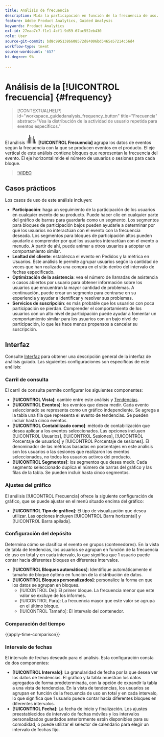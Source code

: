 ```yaml
---
title: Análisis de frecuencia
description: Mida la participación en función de la frecuencia de uso.
feature: Adobe Product Analytics, Guided Analysis
keywords: Product Analytics
exl-id: 27eaa7c7-f1e1-4cf1-9d59-67ac552eb430
role: User
source-git-commit: bd8c9951386608572d84006bd5465e57214c56d4
workflow-type: tm+mt
source-wordcount: '657'
ht-degree: 9%

---
```


# Análisis de la [!UICONTROL frecuencia] {#frequency}

<!-- markdownlint-disable MD034 -->

>[!CONTEXTUALHELP]
>id="workspace_guidedanalysis_frequency_button"
>title="Frecuencia"
>abstract="Vea la distribución de la actividad de usuario repetida para eventos específicos."

<!-- markdownlint-enable MD034 -->

El análisis ![Frecuencia](/help/assets/icons/Histogram.svg) **[!UICONTROL Frecuencia]** agrupa los datos de eventos según la frecuencia con la que se producen eventos en el producto. El eje vertical de este análisis contiene bloques que representan la frecuencia del evento. El eje horizontal mide el número de usuarios o sesiones para cada bloque.

>[!VIDEO](https://video.tv.adobe.com/v/3428089/?quality=12&learn=on)

## Casos prácticos

Los casos de uso de este análisis incluyen:

* **Participación**: haga un seguimiento de la participación de los usuarios en cualquier evento de su producto. Puede hacer clic en cualquier parte del gráfico de barras para guardarla como un segmento. Los segmentos para bloques de participación bajos pueden ayudarle a determinar por qué los usuarios no interactúan con el evento con la frecuencia deseada. Los segmentos para bloques de participación altos pueden ayudarle a comprender por qué los usuarios interactúan con el evento a menudo. A partir de ahí, puede animar a otros usuarios a adoptar un comportamiento similar.
* **Lealtad del cliente**: establezca el evento en Pedidos y la métrica en Usuarios. Este análisis le permite agrupar usuarios según la cantidad de veces que han realizado una compra en el sitio dentro del intervalo de fechas especificado.
* **Optimización de la asistencia**: vea el número de llamadas de asistencia o casos abiertos por usuario para obtener información sobre los usuarios que encuentran la mayor cantidad de problemas. A continuación, puede crear un segmento para centrarse en su experiencia y ayudar a identificar y resolver sus problemas.
* **Servicios de suscripción**: es más probable que los usuarios con poca participación se pierdan. Comprender el comportamiento de los usuarios con un alto nivel de participación puede ayudar a fomentar un comportamiento similar para los usuarios con un bajo nivel de participación, lo que les hace menos propensos a cancelar su suscripción.

## Interfaz

Consulte [Interfaz](../overview.md#interface) para obtener una descripción general de la interfaz de análisis guiado. Las siguientes configuraciones son específicas de este análisis:

### Carril de consulta

El carril de consulta permite configurar los siguientes componentes:

* **[!UICONTROL Vista]**: cambie entre este análisis y [Tendencias](trends.md).
* **[!UICONTROL Eventos]**: los eventos que desea medir. Cada evento seleccionado se representa como un gráfico independiente. Se agrega a la tabla una fila que representa el evento de tendencias. Se pueden incluir hasta cinco eventos.
* **[!UICONTROL Contabilizado como]**: método de contabilización que desea aplicar a los eventos seleccionados. Las opciones incluyen [!UICONTROL Usuarios], [!UICONTROL Sesiones], [!UICONTROL Porcentaje de usuarios] y [!UICONTROL Porcentaje de sesiones]. El denominador de las métricas basadas en porcentajes en este análisis son los usuarios o las sesiones que realizaron los eventos seleccionados, no todos los usuarios activos del producto.
* **[!UICONTROL Segmentos]**: los segmentos que desea medir. Cada segmento seleccionado duplica el número de barras del gráfico y las filas de la tabla. Se pueden incluir hasta cinco segmentos.

### Ajustes del gráfico

El análisis [!UICONTROL Frecuencia] ofrece la siguiente configuración de gráfico, que se puede ajustar en el menú situado encima del gráfico:

* **[!UICONTROL Tipo de gráfico]**: El tipo de visualización que desea utilizar. Las opciones incluyen [!UICONTROL Barra horizontal] y [!UICONTROL Barra apilada].

### Configuración del depósito

Determina cómo se clasifica el evento en grupos (contenedores). En la vista de tabla de tendencias, los usuarios se agrupan en función de la frecuencia de uso en total y en cada intervalo, lo que significa que 1 usuario puede contar hacia diferentes bloques en diferentes intervalos.

* **[!UICONTROL Bloques automáticos]**: Identifique automáticamente el tamaño de bloque óptimo en función de la distribución de datos.
* **[!UICONTROL Bloques personalizados]**: personalice la forma en que los datos se agrupan en bloques.
   * [!UICONTROL De]: El primer bloque. La frecuencia menor que este valor se excluye de los informes.
   * [!UICONTROL Para]: La frecuencia mayor que este valor se agrupa en el último bloque.
   * [!UICONTROL Tamaño]: El intervalo del contenedor.

### Comparación del tiempo

{{apply-time-comparison}}

### Intervalo de fechas

El intervalo de fechas deseado para el análisis. Esta configuración consta de dos componentes:

* **[!UICONTROL Intervalo]**: La granularidad de fecha por la que desea ver los datos de tendencias. El gráfico y la tabla muestran los datos agregados de forma predeterminada, con la opción de expandir la tabla a una vista de tendencias. En la vista de tendencias, los usuarios se agrupan en función de la frecuencia de uso en total y en cada intervalo, lo que significa que 1 usuario puede contar hacia diferentes bloques en diferentes intervalos.
* **[!UICONTROL Fecha]**: La fecha de inicio y finalización. Los ajustes preestablecidos de intervalo de fechas móviles y los intervalos personalizados guardados anteriormente están disponibles para su comodidad, o puede utilizar el selector de calendario para elegir un intervalo de fechas fijo.


<!--
## Example

See below foran example of the analysis.

![Frequency](../assets/frequency.png)

-->
